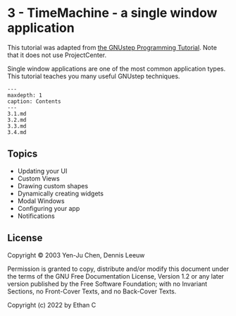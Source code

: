 # 3 - TimeMachine - a single window application

This tutorial was adapted from [the GNUstep Programming Tutorial](http://gnustep.made-it.com/GSPT/xml/Tutorial_en.html#AEN501). Note that it does not use ProjectCenter.

Single window applications are one of the most common application types. This tutorial teaches you many useful GNUstep techniques.

```{toctree}
---
maxdepth: 1
caption: Contents
---
3.1.md
3.2.md
3.3.md
3.4.md
```

## Topics

* Updating your UI
* Custom Views
* Drawing custom shapes
* Dynamically creating widgets
* Modal Windows
* Configuring your app
* Notifications

## License

Copyright © 2003 Yen-Ju Chen, Dennis Leeuw

Permission is granted to copy, distribute and/or modify this document under the terms of the GNU Free Documentation License, Version 1.2 or any later version published by the Free Software Foundation; with no Invariant Sections, no Front-Cover Texts, and no Back-Cover Texts.

Copyright (c) 2022 by Ethan C